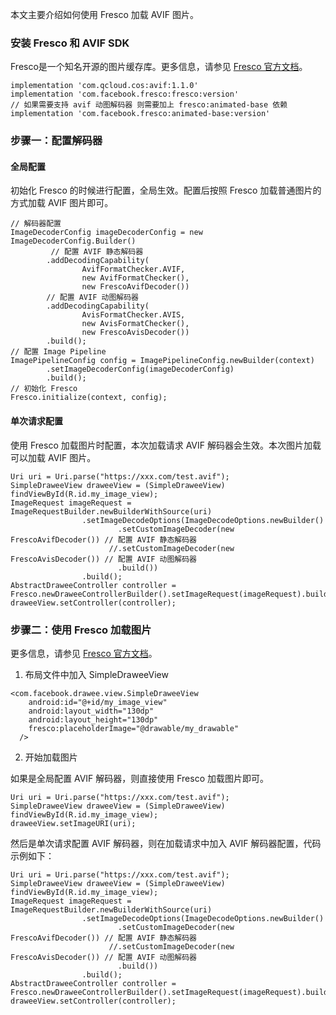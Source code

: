 
本文主要介绍如何使用 Fresco 加载 AVIF 图片。


### 安装 Fresco 和 AVIF SDK

Fresco是一个知名开源的图片缓存库。更多信息，请参见 [Fresco 官方文档](https://frescolib.org/docs/index.html)。

```
implementation 'com.qcloud.cos:avif:1.1.0'   
implementation 'com.facebook.fresco:fresco:version'
// 如果需要支持 avif 动图解码器 则需要加上 fresco:animated-base 依赖
implementation 'com.facebook.fresco:animated-base:version'
```

### 步骤一：配置解码器

#### 全局配置

初始化 Fresco 的时候进行配置，全局生效。配置后按照 Fresco 加载普通图片的方式加载 AVIF 图片即可。

```
// 解码器配置
ImageDecoderConfig imageDecoderConfig = new ImageDecoderConfig.Builder()
         // 配置 AVIF 静态解码器
        .addDecodingCapability(
                AvifFormatChecker.AVIF,
                new AvifFormatChecker(),
                new FrescoAvifDecoder())
        // 配置 AVIF 动图解码器
        .addDecodingCapability(
                AvisFormatChecker.AVIS,
                new AvisFormatChecker(),
                new FrescoAvisDecoder())
        .build();
// 配置 Image Pipeline
ImagePipelineConfig config = ImagePipelineConfig.newBuilder(context)
        .setImageDecoderConfig(imageDecoderConfig)
        .build();
// 初始化 Fresco
Fresco.initialize(context, config);
```

#### 单次请求配置

使用 Fresco 加载图片时配置，本次加载请求 AVIF 解码器会生效。本次图片加载可以加载 AVIF 图片。

```
Uri uri = Uri.parse("https://xxx.com/test.avif");
SimpleDraweeView draweeView = (SimpleDraweeView) findViewById(R.id.my_image_view);
ImageRequest imageRequest = ImageRequestBuilder.newBuilderWithSource(uri)
                .setImageDecodeOptions(ImageDecodeOptions.newBuilder()
                        .setCustomImageDecoder(new FrescoAvifDecoder()) // 配置 AVIF 静态解码器
                      //.setCustomImageDecoder(new FrescoAvisDecoder()) // 配置 AVIF 动图解码器
                        .build())
                .build();
AbstractDraweeController controller = Fresco.newDraweeControllerBuilder().setImageRequest(imageRequest).build();
draweeView.setController(controller);
```

### 步骤二：使用 Fresco 加载图片

更多信息，请参见 [Fresco 官方文档](https://frescolib.org/docs/index.html)。

1. 布局文件中加入 SimpleDraweeView

```
<com.facebook.drawee.view.SimpleDraweeView
    android:id="@+id/my_image_view"
    android:layout_width="130dp"
    android:layout_height="130dp"
    fresco:placeholderImage="@drawable/my_drawable"
  />
```

2. 开始加载图片

如果是全局配置 AVIF 解码器，则直接使用 Fresco 加载图片即可。

```
Uri uri = Uri.parse("https://xxx.com/test.avif");
SimpleDraweeView draweeView = (SimpleDraweeView) findViewById(R.id.my_image_view);
draweeView.setImageURI(uri);
```

然后是单次请求配置 AVIF 解码器，则在加载请求中加入 AVIF 解码器配置，代码示例如下：

```
Uri uri = Uri.parse("https://xxx.com/test.avif");
SimpleDraweeView draweeView = (SimpleDraweeView) findViewById(R.id.my_image_view);
ImageRequest imageRequest = ImageRequestBuilder.newBuilderWithSource(uri)
                .setImageDecodeOptions(ImageDecodeOptions.newBuilder()
                        .setCustomImageDecoder(new FrescoAvifDecoder()) // 配置 AVIF 静态解码器
                      //.setCustomImageDecoder(new FrescoAvisDecoder()) // 配置 AVIF 动图解码器
                        .build())
                .build();
AbstractDraweeController controller = Fresco.newDraweeControllerBuilder().setImageRequest(imageRequest).build();
draweeView.setController(controller);
```